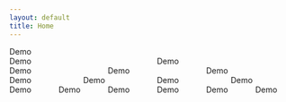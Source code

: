 ```yaml
---
layout: default
title: Home
---
```


<div class="grid push-bottom">
	<div class="columns">
		<div class="column">Demo</div>
	</div>
</div>

<div class="grid push-bottom">
	<div class="columns">
		<div class="column column--one-half">Demo</div>
		<div class="column column--one-half">Demo</div>
	</div>
</div>

<div class="grid push-bottom">
	<div class="columns">
		<div class="column column--one-third">Demo</div>
		<div class="column column--one-third">Demo</div>
		<div class="column column--one-third">Demo</div>
	</div>
</div>

<div class="grid push-bottom">
	<div class="columns">
		<div class="column column--one-quarter">Demo</div>
		<div class="column column--one-quarter">Demo</div>
		<div class="column column--one-quarter">Demo</div>
		<div class="column column--one-quarter">Demo</div>
	</div>
</div>

<div class="grid push-bottom">
	<div class="columns">
		<div class="column column--one-sixth">Demo</div>
		<div class="column column--one-sixth">Demo</div>
		<div class="column column--one-sixth">Demo</div>
		<div class="column column--one-sixth">Demo</div>
		<div class="column column--one-sixth">Demo</div>
		<div class="column column--one-sixth">Demo</div>
	</div>
</div>
